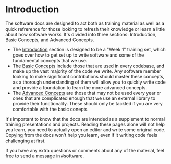 # Introduction
The software docs are designed to act both as training material as well as a quick refrerence for those looking to refresh their knowledge or learn a little about how software works. It's divided into three sections: Introduction, Basic Concepts, and Advanced Concepts. 

- The [Introduction](.) section is designed to be a "Week 1" training set, which goes over how to get set up to write software and some of the fundamental concepts that we use.
- The [Basic Concepts](../basic/) include those that are used in every codebase, and make up the vast majority of the code we write. Any software member looking to make significant contributions should master these concepts, as a thorough understanding of them will allow you to quickly write code and provide a foundation to learn the more advanced concepts.
-  The [Advanced Concepts](../advanced/) are those that may not be used every year or ones that are complicated enough that we use an external library to provide their functionality. These should only be tackled if you are very comfortable with the basic conepts.

It's important to know that the docs are intended as a supplement to normal training presentations and projects. Reading these pages alone will not help you learn, you need to actually open an editor and write some original code. Copying from the docs won't help you learn, even if it writing code feels challenging at first. 

If you have any extra questions or comments about any of the material, feel free to send a message in #software.